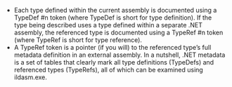 - Each type defined within the current assembly is documented using a TypeDef \#n token (where TypeDef is short for type definition). If the type being described uses a type defined within a separate .NET assembly, the referenced type is documented using a TypeRef \#n token (where TypeRef is short for type reference).
- A TypeRef token is a pointer (if you will) to the referenced type’s full metadata definition in an external assembly. In a nutshell, .NET metadata is a set of tables that clearly mark all type definitions (TypeDefs) and referenced types (TypeRefs), all of which can be examined using ildasm.exe.